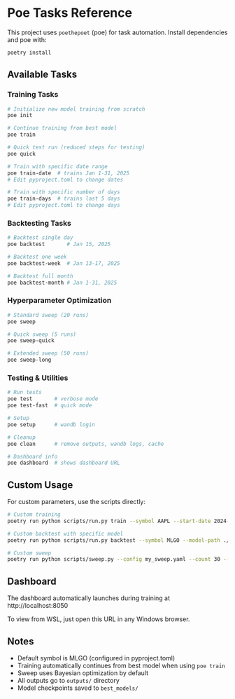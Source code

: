 # Poe Tasks Reference

This project uses `poethepoet` (poe) for task automation. Install dependencies and poe with:

```bash
poetry install
```

## Available Tasks

### Training Tasks

```bash
# Initialize new model training from scratch
poe init

# Continue training from best model
poe train

# Quick test run (reduced steps for testing)
poe quick

# Train with specific date range
poe train-date  # trains Jan 1-31, 2025
# Edit pyproject.toml to change dates

# Train with specific number of days
poe train-days  # trains last 5 days
# Edit pyproject.toml to change days
```

### Backtesting Tasks

```bash
# Backtest single day
poe backtest       # Jan 15, 2025

# Backtest one week  
poe backtest-week  # Jan 13-17, 2025

# Backtest full month
poe backtest-month # Jan 1-31, 2025
```

### Hyperparameter Optimization

```bash
# Standard sweep (20 runs)
poe sweep

# Quick sweep (5 runs)
poe sweep-quick

# Extended sweep (50 runs)
poe sweep-long
```

### Testing & Utilities

```bash
# Run tests
poe test       # verbose mode
poe test-fast  # quick mode

# Setup
poe setup      # wandb login

# Cleanup
poe clean      # remove outputs, wandb logs, cache

# Dashboard info
poe dashboard  # shows dashboard URL
```

## Custom Usage

For custom parameters, use the scripts directly:

```bash
# Custom training
poetry run python scripts/run.py train --symbol AAPL --start-date 2024-12-01 --end-date 2024-12-31

# Custom backtest with specific model
poetry run python scripts/run.py backtest --symbol MLGO --model-path ./best_models/MLGO/model_v5.pt --start-date 2025-01-20 --end-date 2025-01-20

# Custom sweep
poetry run python scripts/sweep.py --config my_sweep.yaml --count 30 --project my-project
```

## Dashboard

The dashboard automatically launches during training at http://localhost:8050

To view from WSL, just open this URL in any Windows browser.

## Notes

- Default symbol is MLGO (configured in pyproject.toml)
- Training automatically continues from best model when using `poe train`
- Sweep uses Bayesian optimization by default
- All outputs go to `outputs/` directory
- Model checkpoints saved to `best_models/`